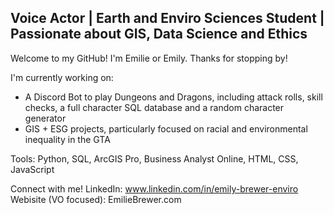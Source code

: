 ## Voice Actor | Earth and Enviro Sciences Student | Passionate about GIS, Data Science and Ethics

Welcome to my GitHub! I'm Emilie or Emily. Thanks for stopping by!

I'm currently working on:
- A Discord Bot to play Dungeons and Dragons, including attack rolls, skill checks, a full character SQL database and a random character generator
- GIS + ESG projects, particularly focused on racial and environmental inequality in the GTA

Tools: Python, SQL, ArcGIS Pro, Business Analyst Online, HTML, CSS, JavaScript

Connect with me!
LinkedIn: www.linkedin.com/in/emily-brewer-enviro
Webisite (VO focused): EmilieBrewer.com
